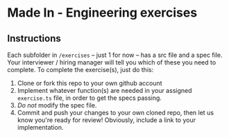 # Made In - Engineering exercises

## Instructions

Each subfolder in `/exercises` – just 1 for now – has a src file and a spec file. Your interviewer / hiring manager will tell you which of these you need to complete. To complete the exercise(s), just do this:
1. Clone or fork this repo to your own github account
2. Implement whatever function(s) are needed in your assigned `exercise.ts` file, in order to get the specs passing.
3. *Do not* modify the spec file.
4. Commit and push your changes to your own cloned repo, then let us know you're ready for review! Obviously, include a link to your implementation.
